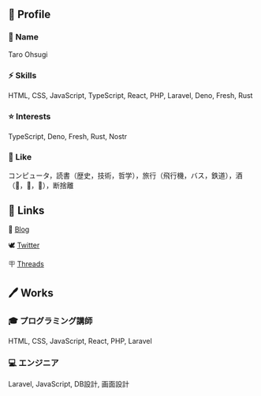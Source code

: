 ## 👾 Profile

<!--
```json
{
  "name": "Taro Ohsugi",
  "works" : [
    {
      "work": "🎓 G's ACADEMY FUKUOKA 主任講師",
      "skills": [
        "JavaScript",
        "React",
        "PHP",
        "Laravel"
      ]
    },
    {
      "work": "🎓 エンジニア",
      "skills": [
        "Laravel",
        "JavaScript",
        "画面設計",
        "DB設計"
      ]
    }
  ],
  "interests": [
    "TypeScript",
    "Deno",
    "Fresh",
    "Rust"
  ],
  "like": [
    ["💻", "📚", "✈", "🥃"]
  ]
}
```
-->

### 📝 Name

Taro Ohsugi

### ⚡ Skills

HTML, CSS, JavaScript, TypeScript, React, PHP, Laravel, Deno, Fresh, Rust

### ⭐ Interests

TypeScript, Deno, Fresh, Rust, Nostr

### 🥃 Like

コンピュータ，読書（歴史，技術，哲学），旅行（飛行機，バス，鉄道），酒（🥃，🍷，🍺），断捨離

## 🔗 Links

📝 [Blog](https://taroosg.dev/)

🕊 [Twitter](https://twitter.com/taroosg)

🪧 [Threads](https://threads.net/@taroosg)

## 🖊 Works

### 🎓 プログラミング講師

HTML, CSS, JavaScript, React, PHP, Laravel

### 💻 エンジニア

Laravel, JavaScript, DB設計, 画面設計




